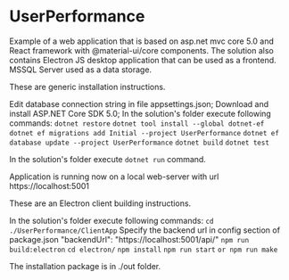 # UserPerformance
Example of a web application that is based on asp.net mvc core 5.0 and React framework with @material-ui/core components.
The solution also contains Electron JS desktop application that can be used as a frontend.
MSSQL Server used as a data storage.

These are generic installation instructions.

Edit database connection string in file appsettings.json;
Download and install ASP.NET Core SDK 5.0;
In the solution's folder execute following commands:
    `dotnet restore`
    `dotnet tool install --global dotnet-ef`
    `dotnet ef migrations add Initial --project UserPerformance`
    `dotnet ef database update --project UserPerformance`
    `dotnet build`
    `dotnet test`

In the solution's folder execute `dotnet run` command.

Application is running now on a local web-server with url https://localhost:5001

These are an Electron client building instructions.

In the solution's folder execute following commands:
    `cd ./UserPerformance/ClientApp`
    Specify the backend url in config section of package.json "backendUrl": "https://localhost:5001/api/"
    `npm run build:electron`
    `cd electron/`
    `npm install`
    `npm run start`
    `or npm run make`

The installation package is in ./out folder.